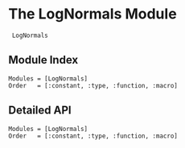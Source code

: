 # The LogNormals Module

```@docs
 LogNormals
```

## Module Index

```@index
Modules = [LogNormals]
Order   = [:constant, :type, :function, :macro]
```
## Detailed API

```@autodocs
Modules = [LogNormals]
Order   = [:constant, :type, :function, :macro]
```